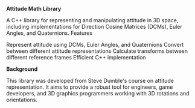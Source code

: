 **Attitude Math Library**

A C++ library for representing and manipulating attitude in 3D space, including implementations for Direction Cosine Matrices (DCMs), Euler Angles, and Quaternions.
Features

Represent attitude using DCMs, Euler Angles, and Quaternions
Convert between different attitude representations
Calculate transforms between different reference frames
Efficient C++ implementation

**Background**

This library was developed  from Steve Dumble's course on attitude representation. It aims to provide a robust tool for engineers, game developers, and 3D graphics programmers working with 3D rotations and orientations.
